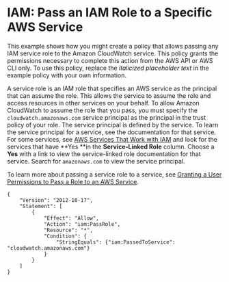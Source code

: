 # IAM: Pass an IAM Role to a Specific AWS Service<a name="reference_policies_examples_iam-passrole-service"></a>

This example shows how you might create a policy that allows passing any IAM service role to the Amazon CloudWatch service\. This policy grants the permissions necessary to complete this action from the AWS API or AWS CLI only\. To use this policy, replace the *italicized placeholder text* in the example policy with your own information\. 

A service role is an IAM role that specifies an AWS service as the principal that can assume the role\. This allows the service to assume the role and access resources in other services on your behalf\. To allow Amazon CloudWatch to assume the role that you pass, you must specify the `cloudwatch.amazonaws.com` service principal as the principal in the trust policy of your role\. The service principal is defined by the service\. To learn the service principal for a service, see the documentation for that service\. For some services, see [AWS Services That Work with IAM](reference_aws-services-that-work-with-iam.md) and look for the services that have **Yes **in the **Service\-Linked Role** column\. Choose a **Yes** with a link to view the service\-linked role documentation for that service\. Search for `amazonaws.com` to view the service principal\.

To learn more about passing a service role to a service, see [Granting a User Permissions to Pass a Role to an AWS Service](id_roles_use_passrole.md)\.

```
{
    "Version": "2012-10-17",
    "Statement": [
        {
            "Effect": "Allow",
            "Action": "iam:PassRole",
            "Resource": "*",
            "Condition": {
                "StringEquals": {"iam:PassedToService": "cloudwatch.amazonaws.com"}
            }
        }
    ]
}
```
